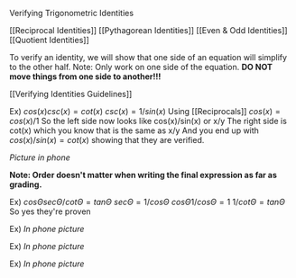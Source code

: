 Verifying Trigonometric Identities

[[Reciprocal Identities]] 
[[Pythagorean Identities]]
[[Even & Odd Identities]]
[[Quotient Identities]]

To verify an identity, we will show that one side of an equation will simplify to the other half.
Note: Only work on one side of the equation. **DO NOT move things from one side to another!!!**

[[Verifying Identities Guidelines]]

Ex) $cos(x) csc(x) = cot(x)$
$csc(x) = 1/sin(x)$ Using [[Reciprocals]]
$cos(x) = cos(x)/1$
So the left side now looks like cos(x)/sin(x) or x/y
The right side is cot(x) which you know that is the same as x/y
And you end up with $cos(x) / sin(x) = cot(x)$ showing that they are verified.

*Picture in phone*

**Note: Order doesn't matter when writing the final expression as far as grading.**

Ex) $cosΘ secΘ / cotΘ = tanΘ$
$secΘ = 1/cosΘ$
$cosΘ 1/cosΘ = 1$
$1/cotΘ = tanΘ$
So yes they're proven

Ex) *In phone picture* 

Ex) *In phone picture*

Ex) *In phone picture*
